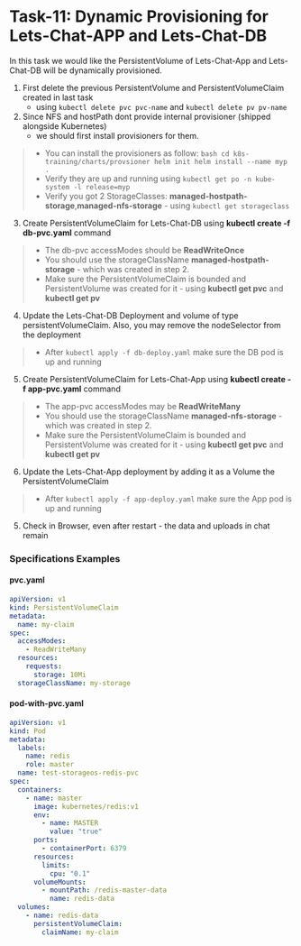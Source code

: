 # Task-11: Dynamic Provisioning for Lets-Chat-APP and Lets-Chat-DB
In this task we would like the PersistentVolume of Lets-Chat-App and Lets-Chat-DB will be dynamically provisioned.

1. First delete the previous PersistentVolume and PersistentVolumeClaim created in last task
   - using `kubectl delete pvc pvc-name` and `kubectl delete pv pv-name` 
2. Since NFS and hostPath dont provide internal provisioner (shipped alongside Kubernetes) 
   - we should first install provisioners for them.
  > * You can install the provisioners as follow:
      ```bash
      cd k8s-training/charts/provsioner
      helm init
      helm install --name myp .
      ```
  > * Verify they are up and running using `kubectl get po -n kube-system -l release=myp`
  > * Verify you got 2 StorageClasses: **managed-hostpath-storage**,**managed-nfs-storage** 
      - using `kubectl get storageclass` 
3. Create PersistentVolumeClaim for Lets-Chat-DB using **kubectl create -f db-pvc.yaml** command
  > * The db-pvc accessModes should be **ReadWriteOnce**
  > * You should use the storageClassName **managed-hostpath-storage** - which was created in step 2.
  > * Make sure the PersistentVolumeClaim is bounded and PersistentVolume was created for it -
      using **kubectl get pvc** and **kubectl get pv** 
4. Update the Lets-Chat-DB Deployment and volume of type persistentVolumeClaim. 
   Also, you may remove the nodeSelector from the deployment
  > * After `kubectl apply -f db-deploy.yaml` make sure the DB pod is up and running
5. Create PersistentVolumeClaim for Lets-Chat-App using **kubectl create -f app-pvc.yaml** command
  > * The app-pvc accessModes may be **ReadWriteMany**
  > * You should use the storageClassName **managed-nfs-storage** - which was created in step 2.
  > * Make sure the PersistentVolumeClaim is bounded and PersistentVolume was created for it -
      using **kubectl get pvc** and **kubectl get pv** 
6. Update the Lets-Chat-App deployment by adding it as a Volume the PersistentVolumeClaim
  > * After `kubectl apply -f app-deploy.yaml` make sure the App pod is up and running
5. Check in Browser, even after restart - the data and uploads in chat remain

  
### Specifications Examples

#### pvc.yaml
```yaml
apiVersion: v1
kind: PersistentVolumeClaim
metadata:
  name: my-claim
spec:
  accessModes:
    - ReadWriteMany
  resources:
    requests:
      storage: 10Mi
  storageClassName: my-storage
```

#### pod-with-pvc.yaml
```yaml
apiVersion: v1
kind: Pod
metadata:
  labels:
    name: redis
    role: master
  name: test-storageos-redis-pvc
spec:
  containers:
    - name: master
      image: kubernetes/redis:v1
      env:
        - name: MASTER
          value: "true"
      ports:
        - containerPort: 6379
      resources:
        limits:
          cpu: "0.1"
      volumeMounts:
        - mountPath: /redis-master-data
          name: redis-data
  volumes:
    - name: redis-data
      persistentVolumeClaim:
        claimName: my-claim
```

